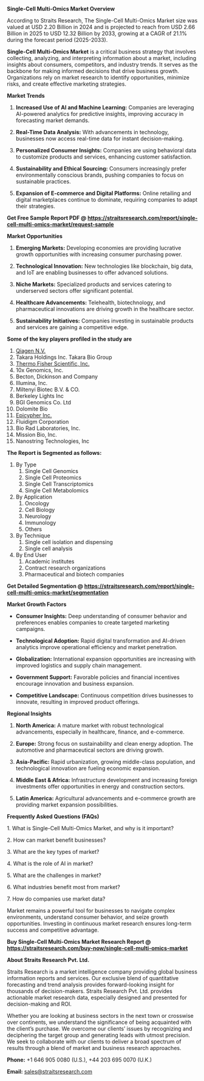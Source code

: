 <p><strong>Single-Cell Multi-Omics Market Overview</strong></p>
<p>According to Straits Research, The Single-Cell Multi-Omics Market size was valued at USD 2.20 Billion in 2024 and is projected to reach from USD 2.66 Billion in 2025 to USD 12.32 Billion by 2033, growing at a CAGR of 21.1% during the forecast period (2025-2033).</p>
<p><strong>Single-Cell Multi-Omics Market</strong> is a critical business strategy that involves collecting, analyzing, and interpreting information about a market, including insights about consumers, competitors, and industry trends. It serves as the backbone for making informed decisions that drive business growth. Organizations rely on market research to identify opportunities, minimize risks, and create effective marketing strategies.</p>
<p><strong>Market Trends</strong></p>
<ol>
<li>
<p><strong>Increased Use of AI and Machine Learning:</strong> Companies are leveraging AI-powered analytics for predictive insights, improving accuracy in forecasting market demands.</p>
</li>
<li>
<p><strong>Real-Time Data Analysis:</strong> With advancements in technology, businesses now access real-time data for instant decision-making.</p>
</li>
<li>
<p><strong>Personalized Consumer Insights:</strong> Companies are using behavioral data to customize products and services, enhancing customer satisfaction.</p>
</li>
<li>
<p><strong>Sustainability and Ethical Sourcing:</strong> Consumers increasingly prefer environmentally conscious brands, pushing companies to focus on sustainable practices.</p>
</li>
<li>
<p><strong>Expansion of E-commerce and Digital Platforms:</strong> Online retailing and digital marketplaces continue to dominate, requiring companies to adapt their strategies.</p>
</li>
</ol>
<p><strong>Get Free Sample Report PDF @ <a href=https://straitsresearch.com/report/single-cell-multi-omics-market/request-sample>https://straitsresearch.com/report/single-cell-multi-omics-market/request-sample</a></strong></p>
<p><strong>Market Opportunities</strong></p>
<ol>
<li>
<p><strong>Emerging Markets:</strong> Developing economies are providing lucrative growth opportunities with increasing consumer purchasing power.</p>
</li>
<li>
<p><strong>Technological Innovation:</strong> New technologies like blockchain, big data, and IoT are enabling businesses to offer advanced solutions.</p>
</li>
<li>
<p><strong>Niche Markets:</strong> Specialized products and services catering to underserved sectors offer significant potential.</p>
</li>
<li>
<p><strong>Healthcare Advancements:</strong> Telehealth, biotechnology, and pharmaceutical innovations are driving growth in the healthcare sector.</p>
</li>
<li>
<p><strong>Sustainability Initiatives:</strong> Companies investing in sustainable products and services are gaining a competitive edge.</p>
</li>
</ol>
<div>
<div><strong>Some of the key players profiled in the study are</strong></div>
</div>
<p><ol>
<li><a href=""https://www.qiagen.com/us"">Qiagen N.V.</a></li>
<li>Takara Holdings Inc. Takara Bio Group</li>
<li><a href=""https://www.thermofisher.com/us/en/home.html"">Thermo Fisher Scientific, Inc.</a></li>
<li>10x Genomics, Inc.</li>
<li>Becton, Dickinson and Company</li>
<li>Illumina, Inc.</li>
<li>Miltenyi Biotec B.V. &amp; CO.</li>
<li>Berkeley Lights Inc</li>
<li>BGI Genomics Co. Ltd</li>
<li>Dolomite Bio</li>
<li><a href=""https://www.epicypher.com/"">Epicypher Inc.</a></li>
<li>Fluidigm Corporation</li>
<li>Bio Rad Laboratories, Inc.</li>
<li>Mission Bio, Inc.</li>
<li>Nanostring Technologies, Inc</li>
</ol></p>
<p><strong>The Report is Segmented as follows:</strong></p>
<p><ol>
<li>By Type
<ol>
<li>Single Cell Genomics</li>
<li>Single Cell Proteomics</li>
<li>Single Cell Transcriptomics</li>
<li>Single Cell Metabolomics</li>
</ol>
</li>
<li>By Application
<ol>
<li>Oncology</li>
<li>Cell Biology</li>
<li>Neurology</li>
<li>Immunology</li>
<li>Others</li>
</ol>
</li>
<li>By Technique
<ol>
<li>Single cell isolation and dispensing</li>
<li>Single cell analysis</li>
</ol>
</li>
<li>By End User
<ol>
<li>Academic institutes</li>
<li>Contract research organizations</li>
<li>Pharmaceutical and biotech companies</li>
</ol>
</li>
</ol></p>
<p><strong>Get Detailed Segmentation @ <a href=https://straitsresearch.com/report/single-cell-multi-omics-market/segmentation>https://straitsresearch.com/report/single-cell-multi-omics-market/segmentation</a></strong></p>
<p><strong>Market Growth Factors</strong></p>
<ul>
<li>
<p><strong>Consumer Insights:</strong> Deep understanding of consumer behavior and preferences enables companies to create targeted marketing campaigns.</p>
</li>
<li>
<p><strong>Technological Adoption:</strong> Rapid digital transformation and AI-driven analytics improve operational efficiency and market penetration.</p>
</li>
<li>
<p><strong>Globalization:</strong> International expansion opportunities are increasing with improved logistics and supply chain management.</p>
</li>
<li>
<p><strong>Government Support:</strong> Favorable policies and financial incentives encourage innovation and business expansion.</p>
</li>
<li>
<p><strong>Competitive Landscape:</strong> Continuous competition drives businesses to innovate, resulting in improved product offerings.</p>
</li>
</ul>
<p><strong>Regional Insights</strong></p>
<ol>
<li>
<p><strong>North America:</strong> A mature market with robust technological advancements, especially in healthcare, finance, and e-commerce.</p>
</li>
<li>
<p><strong>Europe:</strong> Strong focus on sustainability and clean energy adoption. The automotive and pharmaceutical sectors are driving growth.</p>
</li>
<li>
<p><strong>Asia-Pacific:</strong> Rapid urbanization, growing middle-class population, and technological innovation are fueling economic expansion.</p>
</li>
<li>
<p><strong>Middle East &amp; Africa:</strong> Infrastructure development and increasing foreign investments offer opportunities in energy and construction sectors.</p>
</li>
<li>
<p><strong>Latin America:</strong> Agricultural advancements and e-commerce growth are providing market expansion possibilities.</p>
</li>
</ol>
<p><strong>Frequently Asked Questions (FAQs)</strong></p>
<p>1. What is Single-Cell Multi-Omics Market, and why is it important?</p>
<p>2. How can market benefit businesses?</p>
<p>3. What are the key types of market?</p>
<p>4. What is the role of AI in market?</p>
<p>5. What are the challenges in market?</p>
<p>6. What industries benefit most from market?</p>
<p>7. How do companies use market data?</p>
<p>Market remains a powerful tool for businesses to navigate complex environments, understand consumer behavior, and seize growth opportunities. Investing in continuous market research ensures long-term success and competitive advantage.</p>
<p><strong>Buy Single-Cell Multi-Omics Market Research Report @ <a href=https://straitsresearch.com/buy-now/single-cell-multi-omics-market>https://straitsresearch.com/buy-now/single-cell-multi-omics-market</a></strong></p>
<p><strong>About Straits Research Pvt. Ltd.</strong></p>
<p>Straits Research is a market intelligence company providing global business information reports and services. Our exclusive blend of quantitative forecasting and trend analysis provides forward-looking insight for thousands of decision-makers. Straits Research Pvt. Ltd. provides actionable market research data, especially designed and presented for decision-making and ROI.</p>
<p>Whether you are looking at business sectors in the next town or crosswise over continents, we understand the significance of being acquainted with the client&rsquo;s purchase. We overcome our clients&rsquo; issues by recognizing and deciphering the target group and generating leads with utmost precision. We seek to collaborate with our clients to deliver a broad spectrum of results through a blend of market and business research approaches.</p>
<p><strong>Phone:</strong> +1 646 905 0080 (U.S.), +44 203 695 0070 (U.K.)</p>
<p><strong>Email:</strong> <u><a href=mailto:sales@straitsresearch.com>sales@straitsresearch.com</a></u></p>
